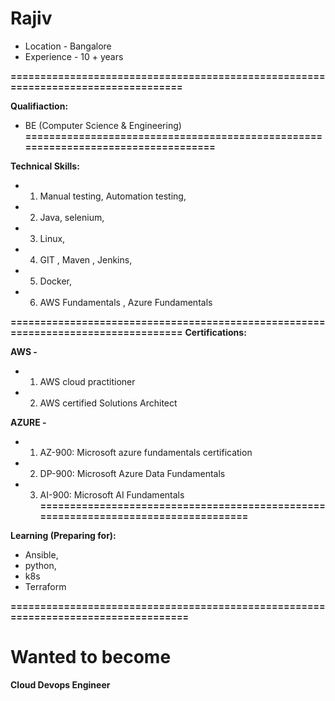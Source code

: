 # Rajiv

- Location - Bangalore
- Experience - 10 + years


**==================================================================================**

**Qualifiaction:**

- BE (Computer Science & Engineering) 
**==================================================================================**

**Technical Skills:**

- 1. Manual testing, Automation testing,
- 2. Java, selenium, 
- 3. Linux,
- 4. GIT , Maven , Jenkins,
- 5. Docker,
- 6. AWS Fundamentals , Azure Fundamentals 

**==================================================================================**
**Certifications:**

**AWS -**
- 1. AWS cloud practitioner  
- 2. AWS certified Solutions Architect

**AZURE -**

- 1. AZ-900: Microsoft azure fundamentals certification
- 2. DP-900: Microsoft Azure Data Fundamentals
- 3. AI-900: Microsoft AI Fundamentals
**===================================================================================**

**Learning (Preparing for):**

- Ansible,
- python,
- k8s
- Terraform 

**===================================================================================**

# Wanted to become  

**Cloud Devops Engineer** 
